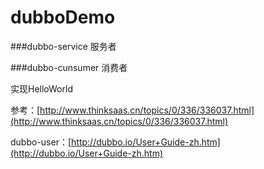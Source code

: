# dubboDemo

###dubbo-service 服务者

###dubbo-cunsumer 消费者


实现HelloWorld


参考：[http://www.thinksaas.cn/topics/0/336/336037.html](http://www.thinksaas.cn/topics/0/336/336037.html)

dubbo-user：[http://dubbo.io/User+Guide-zh.htm](http://dubbo.io/User+Guide-zh.htm)
